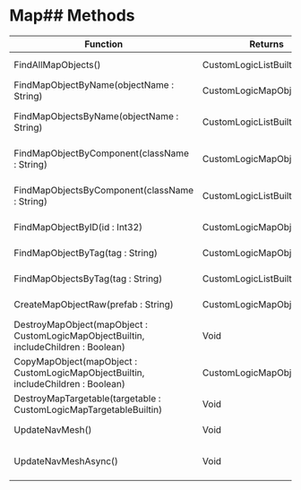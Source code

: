 # Map## Methods
|Function|Returns|Description|
|---|---|---|
|FindAllMapObjects()|CustomLogicListBuiltin|Find all map objects|
|FindMapObjectByName(objectName : String)|CustomLogicMapObjectBuiltin|Find a map object by name|
|FindMapObjectsByName(objectName : String)|CustomLogicListBuiltin|Find all map objects by name|
|FindMapObjectByComponent(className : String)|CustomLogicMapObjectBuiltin|Find all map objects by component|
|FindMapObjectsByComponent(className : String)|CustomLogicListBuiltin|Find all map objects by component|
|FindMapObjectByID(id : Int32)|CustomLogicMapObjectBuiltin|Find a map object by ID|
|FindMapObjectByTag(tag : String)|CustomLogicMapObjectBuiltin|Find a map object by tag|
|FindMapObjectsByTag(tag : String)|CustomLogicListBuiltin|Find all map objects by tag|
|CreateMapObjectRaw(prefab : String)|CustomLogicMapObjectBuiltin|Create a new map object|
|DestroyMapObject(mapObject : CustomLogicMapObjectBuiltin, includeChildren : Boolean)|Void|Destroy a map object|
|CopyMapObject(mapObject : CustomLogicMapObjectBuiltin, includeChildren : Boolean)|CustomLogicMapObjectBuiltin|Copy a map object|
|DestroyMapTargetable(targetable : CustomLogicMapTargetableBuiltin)|Void|Destroy a map targetable|
|UpdateNavMesh()|Void|Update the nav mesh|
|UpdateNavMeshAsync()|Void|Update the nav mesh asynchronously|
